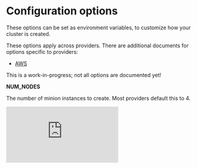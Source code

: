 # Configuration options

These options can be set as environment variables, to customize how your cluster is created.

These options apply across providers.  There are additional documents for options specific to providers:

* [AWS](aws/options.md)

This is a work-in-progress; not all options are documented yet!

**NUM_NODES**

The number of minion instances to create.  Most providers default this to 4.

[![Analytics](https://kubernetes-site.appspot.com/UA-36037335-10/GitHub/cluster/options.md?pixel)]()
